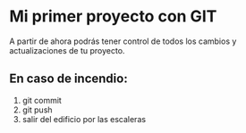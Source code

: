 # Mi primer proyecto con GIT
A partir de ahora podrás tener control de todos los cambios y actualizaciones de tu proyecto.
## En caso de incendio:
1. git commit
2. git push
3. salir del edificio por las escaleras